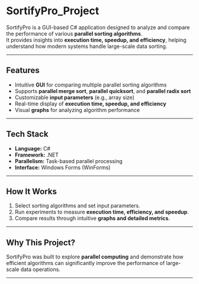 # SortifyPro_Project

SortifyPro is a GUI-based C# application designed to analyze and compare the performance of various **parallel sorting algorithms**.  
It provides insights into **execution time, speedup, and efficiency**, helping understand how modern systems handle large-scale data sorting.

---

## Features
- Intuitive **GUI** for comparing multiple parallel sorting algorithms
- Supports **parallel merge sort**, **parallel quicksort**, and **parallel radix sort**
- Customizable **input parameters** (e.g., array size)
- Real-time display of **execution time, speedup, and efficiency**
- Visual **graphs** for analyzing algorithm performance

---

## Tech Stack
- **Language:** C#
- **Framework:** .NET
- **Parallelism:** Task-based parallel processing
- **Interface:** Windows Forms (WinForms)

---

## How It Works
1. Select sorting algorithms and set input parameters.
2. Run experiments to measure **execution time, efficiency, and speedup**.
3. Compare results through intuitive **graphs and detailed metrics**.

---

## Why This Project?
SortifyPro was built to explore **parallel computing** and demonstrate how efficient algorithms can significantly improve the performance of large-scale data operations.

---
